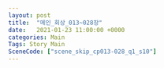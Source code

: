 ```yaml
---
layout: post
title:  "메인_회상_013~028장"
date:   2021-01-23 11:00:00 +0000
categories: Main
Tags: Story Main
SceneCode: ["scene_skip_cp013-028_q1_s10"]
---
```

